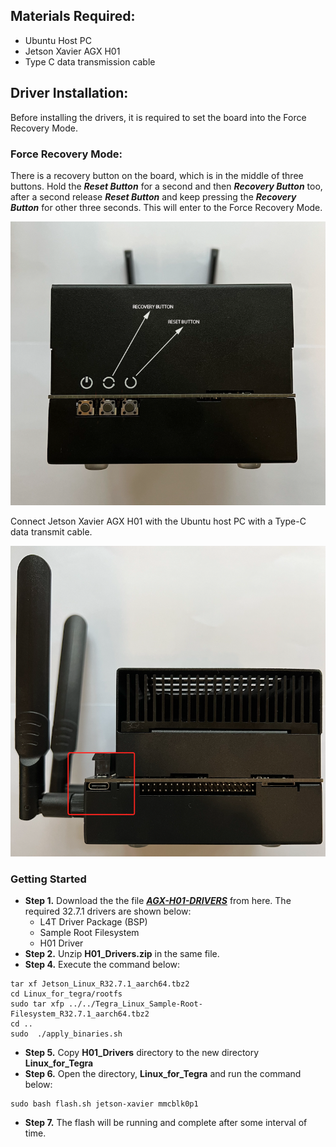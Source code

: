 
## Materials Required:
+ Ubuntu Host PC
+ Jetson Xavier AGX H01
+ Type C data transmission cable

## Driver Installation:

Before installing the drivers, it is required to set the board into the Force Recovery Mode. </br>

### Force Recovery Mode:

There is a recovery button on the board, which is in the middle of three buttons. Hold the ***Reset Button*** for a second and then ***Recovery Button*** too, after a second release ***Reset Button*** and keep pressing the ***Recovery Button*** for other three seconds. This will enter to the Force Recovery Mode. </br>

![Driver1](https://github.com/syedmohiuddinzia/JetsonXavierAGX-H01Kit/blob/main/1-Installation/driver1.png)

Connect Jetson Xavier AGX H01 with the Ubuntu host PC with a Type-C data transmit cable. </br>

![Driver2](https://github.com/syedmohiuddinzia/JetsonXavierAGX-H01Kit/blob/main/1-Installation/driver2.png)

### Getting Started

+ **Step 1.** Download the the file [***AGX-H01-DRIVERS***](https://drive.google.com/drive/folders/1_9ZjCESUWXJb8Z6Vs3g_Z4ijUe7QZcLW?usp=sharing) from here. The required 32.7.1 drivers are shown below:
  + L4T Driver Package (BSP)
  + Sample Root Filesystem
  + H01 Driver  
+ **Step 2.** Unzip **H01_Drivers.zip** in the same file.
+ **Step 4.** Execute the command below:
```
tar xf Jetson_Linux_R32.7.1_aarch64.tbz2
cd Linux_for_tegra/rootfs
sudo tar xfp ../../Tegra_Linux_Sample-Root-Filesystem_R32.7.1_aarch64.tbz2
cd ..
sudo  ./apply_binaries.sh
```
+ **Step 5.** Copy **H01_Drivers** directory to the new directory **Linux_for_Tegra**
+ **Step 6.** Open the directory, **Linux_for_Tegra** and run the command below:
```
sudo bash flash.sh jetson-xavier mmcblk0p1
```
+ **Step 7.** The flash will be running and complete after some interval of time.
